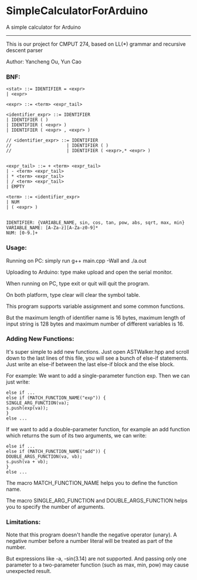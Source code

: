 # SimpleCalculatorForArduino
A simple calculator for Arduino
***

This is our project for CMPUT 274, based on LL(*) grammar and recursive descent parser

Author: Yancheng Ou, Yun Cao

### BNF:
```
<stat> ::= IDENTIFIER = <expr>
| <expr>

<expr> ::= <term> <expr_tail>

<identifier_expr> ::= IDENTIFIER
| IDENTIFIER ( )
| IDENTIFIER ( <expr> )
| IDENTIFIER ( <expr> , <expr> )

// <identifier_expr> ::= IDENTIFIER
//                     | IDENTIFIER ( )
//                     | IDENTIFIER ( <expr>,* <expr> )


<expr_tail> ::= + <term> <expr_tail>
| - <term> <expr_tail>
| * <term> <expr_tail>
| / <term> <expr_tail>
| EMPTY

<term> ::= <identifier_expr>
| NUM
| ( <expr> )


IDENTIFIER: {VARIABLE_NAME, sin, cos, tan, pow, abs, sqrt, max, min}
VARIABLE_NAME: [A-Za-z][A-Za-z0-9]*
NUM: [0-9.]+
```

### Usage:
Running on PC: simply run g++ main.cpp -Wall and ./a.out

Uploading to Arduino: type make upload and open the serial monitor.

When running on PC, type exit or quit will quit the program.

On both platform, type clear will clear the symbol table.

This program supports variable assignment and some common functions.

But the maximum length of identifier name is 16 bytes, maximum length of input string is 128 bytes and maximum number of different variables is 16.

### Adding New Functions:
It's super simple to add new functions. Just open ASTWalker.hpp and scroll down to the last lines of this file, you will see a bunch of else-if statements. Just write an else-if between the last else-if block and the else block.

For example:
We want to add a single-parameter function exp. Then we can just write:
```
else if ...
else if (MATCH_FUNCTION_NAME("exp")) {
SINGLE_ARG_FUNCTION(va);
s.push(exp(va));
}
else ...
```
If we want to add a double-parameter function, for example an add function which returns the sum of its two arguments, we can write:
```
else if ...
else if (MATCH_FUNCTION_NAME("add")) {
DOUBLE_ARGS_FUNCTION(va, vb);
s.push(va + vb);
}
else ...
```
The macro MATCH_FUNCTION_NAME helps you to define the function name.

The macro SINGLE_ARG_FUNCTION and DOUBLE_ARGS_FUNCTION helps you to specify the number of arguments.

### Limitations:
Note that this program doesn't handle the negative operator (unary). A negative number before a number literal will be treated as part of the number.

But expressions like -a, -sin(3.14) are not supported.
And passing only one parameter to a two-parameter function (such as max, min, pow) may cause unexpected result.

